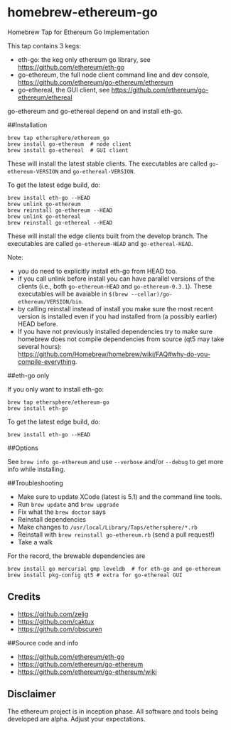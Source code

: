 homebrew-ethereum-go
====================

Homebrew Tap for Ethereum Go Implementation

This tap contains 3 kegs: 
- eth-go: the keg only ethereum go library, see https://github.com/ethereum/eth-go 
- go-ethereum, the full node client command line and dev console, https://github.com/ethereum/go-ethereum/ethereum
- go-ethereal, the GUI client, see https://github.com/ethereum/go-ethereum/ethereal

go-ethereum and go-ethereal depend on and install eth-go.

##Installation

```
brew tap ethersphere/ethereum_go
brew install go-ethereum  # node client 
brew install go-ethereal  # GUI client
```

These will install the latest stable clients. The executables are called `go-ethereum-VERSION` and `go-ethereal-VERSION`.

To get the latest edge build, do:
```
brew install eth-go --HEAD
brew unlink go-ethereum
brew reinstall go-ethereum --HEAD
brew unlink go-ethereal
brew reinstall go-ethereal --HEAD
```

These will install the edge clients built from the develop branch. The executables are called `go-ethereum-HEAD` and `go-ethereal-HEAD`. 

Note:
- you do need to explicitly install eth-go from HEAD too.
- if you call unlink before install you can have parallel versions of the clients (i.e., both `go-ethereum-HEAD` and `go-ethereum-0.3.1`). These executables will be avaiable in `$(brew --cellar)/go-ethereum/VERSION/bin`.
- by calling reinstall instead of install you make sure the most recent version is installed even if you had installed from (a possibly earlier) HEAD before.
- If you have not previously installed dependencies try to make sure homebrew does not compile dependencies from source (qt5 may take several hours): https://github.com/Homebrew/homebrew/wiki/FAQ#why-do-you-compile-everything. 

##eth-go only

If you only want to install eth-go:

```
brew tap ethersphere/ethereum-go
brew install eth-go
```

To get the latest edge build, do:
```
brew install eth-go --HEAD
```

##Options

See `brew info go-ethereum` and use `--verbose` and/or `--debug` to get more info while installing.

##Troubleshooting

* Make sure to update XCode (latest is 5.1) and the command line tools.
* Run `brew update` and `brew upgrade`
* Fix what the `brew doctor` says
* Reinstall dependencies
* Make changes to `/usr/local/Library/Taps/ethersphere/*.rb`
* Reinstall with `brew reinstall go-ethereum.rb` (send a pull request!)
* Take a walk

For the record, the brewable dependencies are

    brew install go mercurial gmp leveldb  # for eth-go and go-ethereum
    brew install pkg-config qt5 # extra for go-ethereal GUI

## Credits
* https://github.com/zelig
* https://github.com/caktux
* https://github.com/obscuren

##Source code and info
* https://github.com/ethereum/eth-go
* https://github.com/ethereum/go-ethereum
* https://github.com/ethereum/go-ethereum/wiki

## Disclaimer

The ethereum project is in inception phase. All software and tools being developed are alpha. Adjust your expectations.
